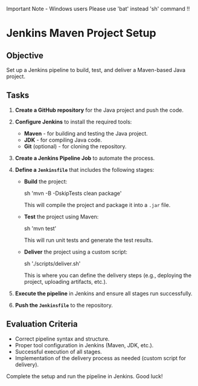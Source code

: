 Important Note - Windows users
Please use 'bat' instead 'sh' command !! 

# Jenkins Maven Project Setup

## **Objective**  
Set up a Jenkins pipeline to build, test, and deliver a Maven-based Java project.

## **Tasks**  
1. **Create a GitHub repository** for the Java project and push the code.  
2. **Configure Jenkins** to install the required tools:
   - **Maven** - for building and testing the Java project.
   - **JDK** - for compiling Java code.
   - **Git** (optional) - for cloning the repository.
3. **Create a Jenkins Pipeline Job** to automate the process.  
4. **Define a `Jenkinsfile`** that includes the following stages:  
   - **Build** the project:

     sh 'mvn -B -DskipTests clean package'

     This will compile the project and package it into a `.jar` file.
     
   - **Test** the project using Maven:

     sh 'mvn test'

     This will run unit tests and generate the test results.

   - **Deliver** the project using a custom script:

     sh './scripts/deliver.sh'

     This is where you can define the delivery steps (e.g., deploying the project, uploading artifacts, etc.).

5. **Execute the pipeline** in Jenkins and ensure all stages run successfully.  
6. **Push the `Jenkinsfile`** to the repository.

## **Evaluation Criteria**  
- Correct pipeline syntax and structure.  
- Proper tool configuration in Jenkins (Maven, JDK, etc.).  
- Successful execution of all stages.  
- Implementation of the delivery process as needed (custom script for delivery).

Complete the setup and run the pipeline in Jenkins. Good luck!
